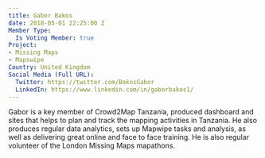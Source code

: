 ```yaml
---
title: Gabor Bakos
date: 2018-05-01 22:25:00 Z
Member Type:
  Is Voting Member: true
Project:
- Missing Maps
- Mapswipe
Country: United Kingdom
Social Media (Full URL):
  Twitter: https://twitter.com/BakosGabor
  LinkedIn: https://www.linkedin.com/in/gaborbakos1/
---
```


Gabor is a key member of Crowd2Map Tanzania, produced dashboard and sites that helps to plan and track the mapping activities in Tanzania. He also produces regular data analytics, sets up Mapwipe tasks and analysis, as well as delivering great online and face to face training. He is also regular volunteer of the London Missing Maps mapathons. 
